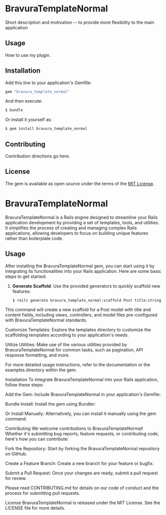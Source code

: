 # BravuraTemplateNormal
Short description and motivation -- to provide more flexibility to the main application

## Usage
How to use my plugin.

## Installation
Add this line to your application's Gemfile:

```ruby
gem "bravura_template_normal"
```

And then execute:
```bash
$ bundle
```

Or install it yourself as:
```bash
$ gem install bravura_template_normal
```

## Contributing
Contribution directions go here.

## License
The gem is available as open source under the terms of the [MIT License](https://opensource.org/licenses/MIT).

# BravuraTemplateNormal

BravuraTemplateNormal is a Rails engine designed to streamline your Rails application development by providing a set of templates, tools, and utilities. It simplifies the process of creating and managing complex Rails applications, allowing developers to focus on building unique features rather than boilerplate code.

## Usage

After installing the BravuraTemplateNormal gem, you can start using it by integrating its functionalities into your Rails application. Here are some basic steps to get started:

1. **Generate Scaffold**: Use the provided generators to quickly scaffold new features:
   ```bash
   $ rails generate bravura_template_normal:scaffold Post title:string content:text
   
This command will create a new scaffold for a Post model with title and content fields, including views, controllers, and model files pre-configured with BravuraTemplateNormal standards.

Customize Templates: Explore the templates directory to customize the scaffolding templates according to your application's needs.

Utilize Utilities: Make use of the various utilities provided by BravuraTemplateNormal for common tasks, such as pagination, API response formatting, and more.

For more detailed usage instructions, refer to the documentation or the examples directory within the gem.

Installation
To integrate BravuraTemplateNormal into your Rails application, follow these steps:

Add the Gem: Include BravuraTemplateNormal in your application's Gemfile:

Bundle Install: Install the gem using Bundler:

Or Install Manually: Alternatively, you can install it manually using the gem command:

Contributing
We welcome contributions to BravuraTemplateNormal! Whether it's submitting bug reports, feature requests, or contributing code, here's how you can contribute:

Fork the Repository: Start by forking the BravuraTemplateNormal repository on GitHub.

Create a Feature Branch: Create a new branch for your feature or bugfix.

Submit a Pull Request: Once your changes are ready, submit a pull request for review.

Please read CONTRIBUTING.md for details on our code of conduct and the process for submitting pull requests.

License
BravuraTemplateNormal is released under the MIT License. See the LICENSE file for more details. 